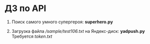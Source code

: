 # ДЗ по API

1. Поиск самого умного супергероя: 
   __superhero.py__

2. Загрузка файла _/sample/test106.txt_ на Яндекс-диск:
   __yadpush.py__
   Требуется _token.txt_
   
